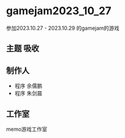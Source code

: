 # gamejam2023_10_27
参加2023.10.27 - 2023.10.29 的gamejam的游戏

## 主题 吸收

## 制作人
- 程序 余儒鹏
- 程序 朱剑晨

## 工作室
memo游戏工作室
